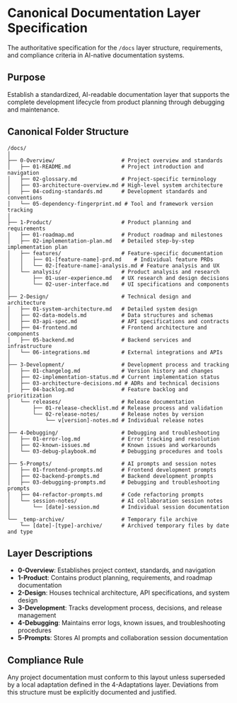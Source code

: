 # Canonical Documentation Layer Specification

The authoritative specification for the `/docs` layer structure, requirements, and compliance criteria in AI-native documentation systems.

## Purpose

Establish a standardized, AI-readable documentation layer that supports the complete development lifecycle from product planning through debugging and maintenance.

## Canonical Folder Structure

```
/docs/
│
├── 0-Overview/                     # Project overview and standards
│   ├── 01-README.md                # Project introduction and navigation
│   ├── 02-glossary.md              # Project-specific terminology
│   ├── 03-architecture-overview.md # High-level system architecture
│   ├── 04-coding-standards.md      # Development standards and conventions
│   └── 05-dependency-fingerprint.md # Tool and framework version tracking
│
├── 1-Product/                      # Product planning and requirements
│   ├── 01-roadmap.md               # Product roadmap and milestones
│   ├── 02-implementation-plan.md   # Detailed step-by-step implementation plan
│   ├── features/                   # Feature-specific documentation
│   │   ├── 01-[feature-name]-prd.md    # Individual feature PRDs
│   │   └── 02-[feature-name]-analysis.md # Feature analysis and UX
│   └── analysis/                   # Product analysis and research
│       ├── 01-user-experience.md   # UX research and design decisions
│       └── 02-user-interface.md    # UI specifications and components
│
├── 2-Design/                       # Technical design and architecture
│   ├── 01-system-architecture.md   # Detailed system design
│   ├── 02-data-models.md           # Data structures and schemas
│   ├── 03-api-spec.md              # API specifications and contracts
│   ├── 04-frontend.md              # Frontend architecture and components
│   ├── 05-backend.md               # Backend services and infrastructure
│   └── 06-integrations.md          # External integrations and APIs
│
├── 3-Development/                  # Development process and tracking
│   ├── 01-changelog.md             # Version history and changes
│   ├── 02-implementation-status.md # Current implementation status
│   ├── 03-architecture-decisions.md # ADRs and technical decisions
│   ├── 04-backlog.md               # Feature backlog and prioritization
│   └── releases/                   # Release documentation
│       ├── 01-release-checklist.md # Release process and validation
│       └── 02-release-notes/       # Release notes by version
│           └── v[version]-notes.md # Individual release notes
│
├── 4-Debugging/                    # Debugging and troubleshooting
│   ├── 01-error-log.md             # Error tracking and resolution
│   ├── 02-known-issues.md          # Known issues and workarounds
│   └── 03-debug-playbook.md        # Debugging procedures and tools
│
├── 5-Prompts/                      # AI prompts and session notes
│   ├── 01-frontend-prompts.md      # Frontend development prompts
│   ├── 02-backend-prompts.md       # Backend development prompts
│   ├── 03-debugging-prompts.md     # Debugging and troubleshooting prompts
│   ├── 04-refactor-prompts.md      # Code refactoring prompts
│   └── session-notes/              # AI collaboration session notes
│       └── [date]-session.md       # Individual session documentation
│
└── _temp-archive/                  # Temporary file archive
    └── [date]-[type]-archive/      # Archived temporary files by date and type
```

## Layer Descriptions

- **0-Overview**: Establishes project context, standards, and navigation
- **1-Product**: Contains product planning, requirements, and roadmap documentation
- **2-Design**: Houses technical architecture, API specifications, and system design
- **3-Development**: Tracks development process, decisions, and release management
- **4-Debugging**: Maintains error logs, known issues, and troubleshooting procedures
- **5-Prompts**: Stores AI prompts and collaboration session documentation

## Compliance Rule

Any project documentation must conform to this layout unless superseded by a local adaptation defined in the 4-Adaptations layer. Deviations from this structure must be explicitly documented and justified.